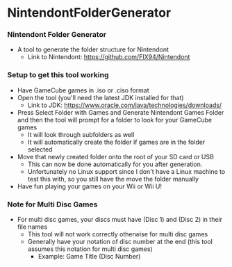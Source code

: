 # NintendontFolderGenerator

### Nintendont Folder Generator
* A tool to generate the folder structure for Nintendont
    * Link to Nintendont: https://github.com/FIX94/Nintendont

### Setup to get this tool working
* Have GameCube games in .iso or .ciso format
* Open the tool (you'll need the latest JDK installed for that)
    * Link to JDK: https://www.oracle.com/java/technologies/downloads/
* Press Select Folder with Games and Generate Nintendont Games Folder and then the tool will prompt for a folder to look for your GameCube games
    * It will look through subfolders as well
    * It will automatically create the folder if games are in the folder selected
* Move that newly created folder onto the root of your SD card or USB
  * This can now be done automatically for you after generation. 
  * Unfortunately no Linux support since I don't have a Linux machine to test this with, so you still have the move the folder manually
* Have fun playing your games on your Wii or Wii U!

### Note for Multi Disc Games
* For multi disc games, your discs must have (Disc 1) and (Disc 2) in their file names
  * This tool will not work correctly otherwise for multi disc games
  * Generally have your notation of disc number at the end (this tool assumes this notation for multi disc games)
    * Example: Game Title (Disc Number)